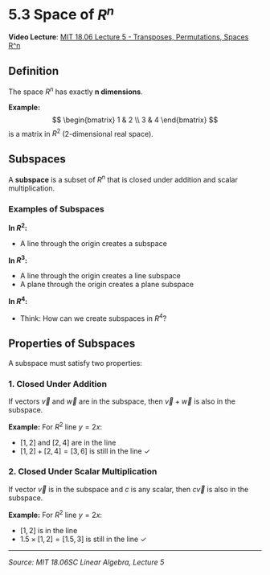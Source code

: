 # 5.3 Space of $R^n$

**Video Lecture**: [MIT 18.06 Lecture 5 - Transposes, Permutations, Spaces R^n](https://www.youtube.com/watch?v=JibVXBElKL0&list=PL221E2BBF13BECF6C&index=13)

## Definition

The space $R^n$ has exactly **n dimensions**.

**Example:**
$$
\begin{bmatrix} 1 & 2 \\ 3 & 4 \end{bmatrix}
$$
is a matrix in $R^2$ (2-dimensional real space).

## Subspaces

A **subspace** is a subset of $R^n$ that is closed under addition and scalar multiplication.

### Examples of Subspaces

**In $R^2$:**
- A line through the origin creates a subspace

**In $R^3$:**
- A line through the origin creates a line subspace
- A plane through the origin creates a plane subspace

**In $R^4$:**
- Think: How can we create subspaces in $R^4$?

## Properties of Subspaces

A subspace must satisfy two properties:

### 1. Closed Under Addition
If vectors $\vec{v}$ and $\vec{w}$ are in the subspace, then $\vec{v} + \vec{w}$ is also in the subspace.

**Example:** For $R^2$ line $y=2x$:
- $[1,2]$ and $[2,4]$ are in the line
- $[1,2] + [2,4] = [3,6]$ is still in the line ✓

### 2. Closed Under Scalar Multiplication
If vector $\vec{v}$ is in the subspace and $c$ is any scalar, then $c\vec{v}$ is also in the subspace.

**Example:** For $R^2$ line $y=2x$:
- $[1,2]$ is in the line
- $1.5 \times [1,2] = [1.5, 3]$ is still in the line ✓

---

*Source: MIT 18.06SC Linear Algebra, Lecture 5*
